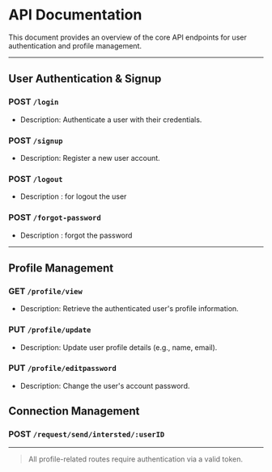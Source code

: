 # API Documentation

This document provides an overview of the core API endpoints for user authentication and profile management.

---

## User Authentication & Signup

### POST `/login`

- Description: Authenticate a user with their credentials.

### POST `/signup`

- Description: Register a new user account.

### POST `/logout`

- Description : for logout the user

### POST `/forgot-password`

- Description : forgot the password

---

## Profile Management

### GET `/profile/view`

- Description: Retrieve the authenticated user's profile information.

### PUT `/profile/update`

- Description: Update user profile details (e.g., name, email).

### PUT `/profile/editpassword`

- Description: Change the user's account password.

## Connection Management

### POST `/request/send/intersted/:userID`

---

> All profile-related routes require authentication via a valid token.
